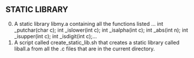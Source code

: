  ## STATIC LIBRARY
 0. A static library libmy.a containing all the functions listed ...
int _putchar(char c);
int _islower(int c);
int _isalpha(int c);
int _abs(int n);
int _isupper(int c);
int _isdigit(int c);...
 1.  A script called create_static_lib.sh that creates a static library called liball.a from all the .c files that are in the current directory.